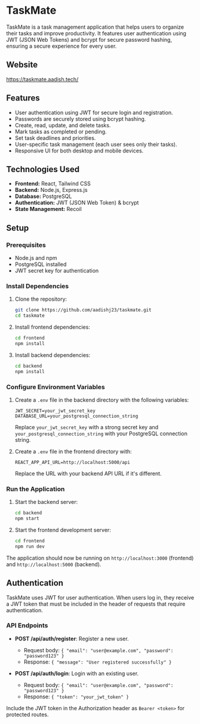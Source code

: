 # TaskMate

TaskMate is a task management application that helps users to organize their tasks and improve productivity. It features user authentication using JWT (JSON Web Tokens) and bcrypt for secure password hashing, ensuring a secure experience for every user.

## Website
https://taskmate.aadish.tech/

## Features

- User authentication using JWT for secure login and registration.
- Passwords are securely stored using bcrypt hashing.
- Create, read, update, and delete tasks.
- Mark tasks as completed or pending.
- Set task deadlines and priorities.
- User-specific task management (each user sees only their tasks).
- Responsive UI for both desktop and mobile devices.

## Technologies Used

- **Frontend:** React, Tailwind CSS
- **Backend:** Node.js, Express.js
- **Database:** PostgreSQL
- **Authentication:** JWT (JSON Web Token) & bcrypt
- **State Management:** Recoil

## Setup

### Prerequisites

- Node.js and npm
- PostgreSQL installed
- JWT secret key for authentication

### Install Dependencies

1. Clone the repository:

   ```bash
   git clone https://github.com/aadishj23/taskmate.git
   cd taskmate
   ```

2. Install frontend dependencies:

   ```bash
   cd frontend
   npm install
   ```

3. Install backend dependencies:

   ```bash
   cd backend
   npm install
   ```

### Configure Environment Variables

1. Create a `.env` file in the backend directory with the following variables:

   ```
   JWT_SECRET=your_jwt_secret_key
   DATABASE_URL=your_postgresql_connection_string
   ```

   Replace `your_jwt_secret_key` with a strong secret key and `your_postgresql_connection_string` with your PostgreSQL connection string.

2. Create a `.env` file in the frontend directory with:

   ```
   REACT_APP_API_URL=http://localhost:5000/api
   ```

   Replace the URL with your backend API URL if it's different.

### Run the Application

1. Start the backend server:

   ```bash
   cd backend
   npm start
   ```

2. Start the frontend development server:

   ```bash
   cd frontend
   npm run dev
   ```

The application should now be running on `http://localhost:3000` (frontend) and `http://localhost:5000` (backend).

## Authentication

TaskMate uses JWT for user authentication. When users log in, they receive a JWT token that must be included in the header of requests that require authentication.

### API Endpoints

- **POST /api/auth/register**: Register a new user.
  - Request body: `{ "email": "user@example.com", "password": "password123" }`
  - Response: `{ "message": "User registered successfully" }`

- **POST /api/auth/login**: Login with an existing user.
  - Request body: `{ "email": "user@example.com", "password": "password123" }`
  - Response: `{ "token": "your_jwt_token" }`

Include the JWT token in the Authorization header as `Bearer <token>` for protected routes.